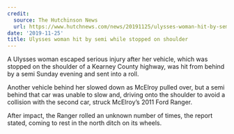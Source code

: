 ```yaml
---
credit:
  source: The Hutchinson News
  url: https://www.hutchnews.com/news/20191125/ulysses-woman-hit-by-semi-while-stopped-on-shoulder
date: '2019-11-25'
title: Ulysses woman hit by semi while stopped on shoulder
---
```



A Ulysses woman escaped serious injury after her vehicle, which was stopped on the shoulder of a Kearney County highway, was hit from behind by a semi Sunday evening and sent into a roll.

Another vehicle behind her slowed down as McElroy pulled over, but a semi behind that car was unable to slow and, driving onto the shoulder to avoid a collision with the second car, struck McElroy’s 2011 Ford Ranger.

After impact, the Ranger rolled an unknown number of times, the report stated, coming to rest in the north ditch on its wheels.